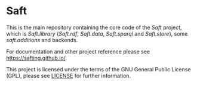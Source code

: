 # Saft

This is the main repository containing the core code of the _Saft_ project, which is _Saft.library_ (_Saft.rdf_, _Saft.data_, _Saft.sparql_ and _Saft.store_), some _saft.additions_ and backends.

For documentation and other project reference please see https://safting.github.io/.

This project is licensed under the terms of the GNU General Public License (GPL), please see [LICENSE](LICENSE) for further information.
